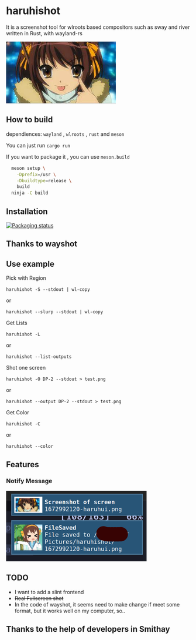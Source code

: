 # haruhishot

It is a screenshot tool for wlroots based compositors such as sway and river written in Rust, with wayland-rs

![haruhis](./images/haruhi.jpg)

## How to build

dependiences: `wayland` , `wlroots` , `rust` and `meson`

You can just run `cargo run`

If you want to package it , you can use `meson.build`

```bash
  meson setup \
    -Dprefix=/usr \
    -Dbuildtype=release \
    build
  ninja -C build
```

## Installation

[![Packaging status](https://repology.org/badge/vertical-allrepos/haruhishot.svg)](https://repology.org/project/haruhishot/versions)

## Thanks to wayshot

## Use example

Pick with Region

```
haruhishot -S --stdout | wl-copy
```

or

```
haruhishot --slurp --stdout | wl-copy
```

Get Lists

```
haruhishot -L
```

or
```
haruhishot --list-outputs
```

Shot one screen

```
haruhishot -O DP-2 --stdout > test.png
```

or

```
haruhishot --output DP-2 --stdout > test.png
```

Get Color

```
haruhishot -C
```

or

```
haruhishot --color
```

## Features

### Notify Message

![notify](./images/notify.png)

## TODO

* I want to add a slint frontend
* ~~Real Fullscreen shot~~
* In the code of wayshot, it seems need to make change if meet some format, but it works well on my computer, so..

## Thanks to the help of developers in Smithay
